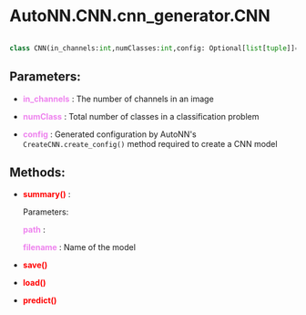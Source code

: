 # AutoNN.CNN.cnn_generator.CNN 

```python

class CNN(in_channels:int,numClasses:int,config: Optional[list[tuple]]=None):
```

## Parameters:

- <span style="color:violet">**in_channels**</span> :  The number of channels in an image

- <span style="color:violet">**numClass**</span> : Total number of classes in a classification problem

- <span style="color:violet">**config**</span> : Generated configuration by AutoNN's `CreateCNN.create_config()` method required to create a CNN model

## Methods:

- <span style="color:red">**summary()**</span> :
    
    Parameters:

    <span style="color:violet">**path**</span> :

    <span style="color:violet">**filename**</span> : Name of the model 
    
- <span style="color:red">**save()**</span>
- <span style="color:red">**load()**</span>
- <span style="color:red">**predict()**</span>
